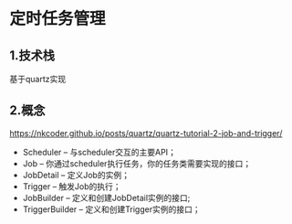 # 定时任务管理
## 1.技术栈
基于quartz实现

## 2.概念
https://nkcoder.github.io/posts/quartz/quartz-tutorial-2-job-and-trigger/

+ Scheduler – 与scheduler交互的主要API；
+ Job – 你通过scheduler执行任务，你的任务类需要实现的接口；
+ JobDetail – 定义Job的实例；
+ Trigger – 触发Job的执行；
+ JobBuilder – 定义和创建JobDetail实例的接口;
+ TriggerBuilder – 定义和创建Trigger实例的接口；